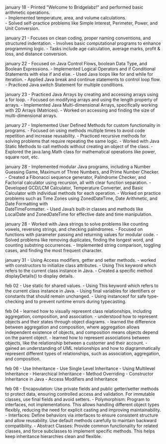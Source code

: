 january 18 - Printed "Welcome to Bridgelabz!" and performed basic arithmetic operations.  
           - Implemented temperature, area, and volume calculations.  
           - Solved self-practice problems like Simple Interest, Perimeter, Power, and Unit Conversion.  

january 21 - Focuses on clean coding, proper naming conventions, and structured indentation.
           - Involves basic computational programs to enhance programming logic.
           - Tasks include age calculation, average marks, profit & loss, and distance conversion.

january 22 - Focused on Java Control Flows, boolean Data Type, and Boolean Expressions.
           - Implemented Logical Operators and if Conditional Statements with else if and else.
           - Used Java loops like for and while for iteration.
           - Applied Java break and continue statements to control loop flow.
           - Practiced Java switch Statement for multiple conditions.

january 23 - Practiced Java Arrays by creating and accessing arrays using a for loop.
           - Focused on modifying arrays and using the length property of arrays.
           - Implemented Java Multi-dimensional Arrays, specifically working with 2D Arrays (Matrices).
           - Worked on accessing and finding the size of multi-dimensional arrays.

january 27 - Implemented User Defined Methods for custom functionality in programs.
           - Focused on using methods multiple times to avoid code repetition and increase reusability.
           - Practiced recursive methods for solving problems that require repeating the same logic.
           - Worked with Java Static Methods to call methods without creating an object of the class.
           - Explored the java.lang.Math class for mathematical operations like power, square root, etc.

january 28 - Implemented modular Java programs, including a Number Guessing Game, Maximum of Three Numbers, and Prime Number Checker.
           - Created a Fibonacci sequence generator, Palindrome Checker, and Factorial calculator using recursion, all with clear function                separation.
           - Developed GCD/LCM Calculator, Temperature Converter, and Basic Calculator with individual methods for each operation.
           - Worked on practice problems such as Time Zones using ZonedDateTime, Date Arithmetic, and Date Formatting with           
             DateTimeFormatter.
           - Used Java’s built-in classes and methods like LocalDate and ZonedDateTime for effective date and time manipulation.

january 28 - Worked with Java strings to solve problems like counting vowels, reversing strings, and checking palindromes.
           - Focused on functions with parameter passing and returning values for modular code.
           - Solved problems like removing duplicates, finding the longest word, and counting substring occurrences.
           - Implemented string comparison, toggling cases, and finding the most frequent character.

january 31 - Using Access modifiers, getter and setter methods.
           - worked with constructors to initialize class attributes.
           - Using This keyword which refers to the current class instance in Java.
           - Created a specific method displayDetails() to display details.
           
feb 02 - Use static for shared values.
       - Using This keyword which refers to the current class instance in Java.
       - Using final variables for identifiers or constants that should remain unchanged.
       - Using instanceof for safe type-checking and to prevent runtime errors during typecasting.

feb 04 - learned how to visually represent class relationships, including aggregation, composition, and association.
       - understood how to represent objects and their states through object diagrams.
       - learned the difference between aggregation and composition, where aggregation allows independent existence of objects, and composition means objects depend on the parent object.
       - learned how to represent associations between objects, like the relationship between a customer and their account.
       - gained an understanding of UML relationships and how to diagrammatically represent different types of relationships, such as association, aggregation, and composition.

feb 06 - Use Inheritance
       - Use Single Level Inheritance
       - Using Multilevel Inheritance
       - Hierarchical Inheritance
       - Method Overriding
       - Constructor Inheritance in Java
       - Access Modifiers and Inheritance

feb 08 - Encapsulation: Use private fields and public getter/setter methods to protect data, ensuring controlled access and validation. For immutable classes, use final fields and avoid setters.
       - Polymorphism: Program to interfaces, not implementations. This allows handling different object types flexibly, reducing the need for explicit casting and improving maintainability.
       - Interfaces: Define behaviors via interfaces to ensure consistent structure and allow reusability. Use default methods carefully to maintain backward compatibility.
       - Abstract Classes: Provide common functionality for related classes, and force subclasses to implement specific methods. This helps keep inheritance hierarchies clean and flexible.
